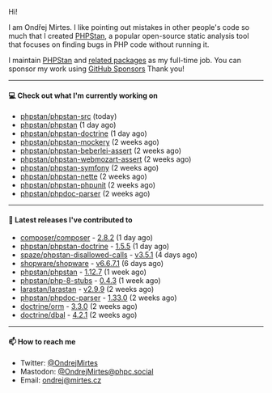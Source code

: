 Hi!

I am Ondřej Mirtes. I like pointing out mistakes in other people's code so much that I created [PHPStan](https://phpstan.org/), a popular open-source static analysis tool that focuses on finding bugs in PHP code without running it.

I maintain [PHPStan](https://github.com/phpstan/phpstan) and [related packages](https://github.com/phpstan/) as my full-time job. You can sponsor my work using [GitHub Sponsors](https://github.com/sponsors/ondrejmirtes) Thank you!

---

#### 💻 Check out what I'm currently working on

- [phpstan/phpstan-src](https://github.com/phpstan/phpstan-src) (today)
- [phpstan/phpstan](https://github.com/phpstan/phpstan) (1 day ago)
- [phpstan/phpstan-doctrine](https://github.com/phpstan/phpstan-doctrine) (1 day ago)
- [phpstan/phpstan-mockery](https://github.com/phpstan/phpstan-mockery) (2 weeks ago)
- [phpstan/phpstan-beberlei-assert](https://github.com/phpstan/phpstan-beberlei-assert) (2 weeks ago)
- [phpstan/phpstan-webmozart-assert](https://github.com/phpstan/phpstan-webmozart-assert) (2 weeks ago)
- [phpstan/phpstan-symfony](https://github.com/phpstan/phpstan-symfony) (2 weeks ago)
- [phpstan/phpstan-nette](https://github.com/phpstan/phpstan-nette) (2 weeks ago)
- [phpstan/phpstan-phpunit](https://github.com/phpstan/phpstan-phpunit) (2 weeks ago)
- [phpstan/phpdoc-parser](https://github.com/phpstan/phpdoc-parser) (2 weeks ago)

---

#### 🔭 Latest releases I've contributed to

- [composer/composer](https://github.com/composer/composer) - [2.8.2](https://github.com/composer/composer/releases/tag/2.8.2) (1 day ago)
- [phpstan/phpstan-doctrine](https://github.com/phpstan/phpstan-doctrine) - [1.5.5](https://github.com/phpstan/phpstan-doctrine/releases/tag/1.5.5) (1 day ago)
- [spaze/phpstan-disallowed-calls](https://github.com/spaze/phpstan-disallowed-calls) - [v3.5.1](https://github.com/spaze/phpstan-disallowed-calls/releases/tag/v3.5.1) (4 days ago)
- [shopware/shopware](https://github.com/shopware/shopware) - [v6.6.7.1](https://github.com/shopware/shopware/releases/tag/v6.6.7.1) (6 days ago)
- [phpstan/phpstan](https://github.com/phpstan/phpstan) - [1.12.7](https://github.com/phpstan/phpstan/releases/tag/1.12.7) (1 week ago)
- [phpstan/php-8-stubs](https://github.com/phpstan/php-8-stubs) - [0.4.3](https://github.com/phpstan/php-8-stubs/releases/tag/0.4.3) (1 week ago)
- [larastan/larastan](https://github.com/larastan/larastan) - [v2.9.9](https://github.com/larastan/larastan/releases/tag/v2.9.9) (2 weeks ago)
- [phpstan/phpdoc-parser](https://github.com/phpstan/phpdoc-parser) - [1.33.0](https://github.com/phpstan/phpdoc-parser/releases/tag/1.33.0) (2 weeks ago)
- [doctrine/orm](https://github.com/doctrine/orm) - [3.3.0](https://github.com/doctrine/orm/releases/tag/3.3.0) (2 weeks ago)
- [doctrine/dbal](https://github.com/doctrine/dbal) - [4.2.1](https://github.com/doctrine/dbal/releases/tag/4.2.1) (2 weeks ago)

---

#### 📫 How to reach me

- Twitter: [@OndrejMirtes](https://twitter.com/ondrejmirtes)
- Mastodon: [@OndrejMirtes@phpc.social](https://phpc.social/@OndrejMirtes)
- Email: [ondrej@mirtes.cz](mailto:ondrej@mirtes.cz)
